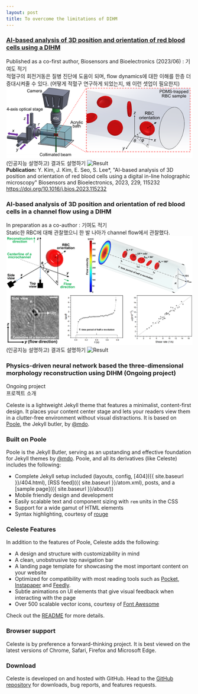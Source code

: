 ```yaml
---
layout: post
title: To overcome the limitations of DIHM
---
```


### <a href="https://www.sciencedirect.com/science/article/pii/S0956566323001744">AI-based analysis of 3D position and orientation of red blood cells using a DIHM</a> 

Published as a co-first author, Biosensors and Bioelectronics (2023/06) : 기여도 적기
<br>적혈구의 회전거동은 질병 진단에 도움이 되며, flow dynamics에 대한 이해를 한층 더 증대시켜줄 수 있다. (어떻게 적혈구 연구하게 되었는지, 왜 이런 셋업이 필요한지)
<img src="/Research/figures/RBC1.png" alt= "Experimental setup">
(인공지능 설명하고) 결과도 설명하기
<img src="/Research/figures/RBC3.png" alt= "Result">
<br><b>Publication:</b> Y. Kim, J. Kim, E. Seo, S. Lee*, "AI-based analysis of 3D position and orientation of red blood cells using a digital in-line holographic microscopy" Biosensors and Bioelectronics, 2023, 229, 115232 https://doi.org/10.1016/j.bios.2023.115232

### AI-based analysis of 3D position and orientation of red blood cells in a channel flow using a DIHM

In preparation as a co-author : 기여도 적기
<br>Static한 RBC에 대해 관찰했으니 한 발 나아가 channel flow에서 관찰했다.
<img src="/Research/figures/RBCflow1.png" alt= "Experimental setup">
(인공지능 설명하고) 결과도 설명하기
<img src="/Research/figures/RBCflow2.png" alt= "Result">

### Physics-driven neural network based the three-dimensional morphology reconstruction using DIHM (Ongoing project)

Ongoing project
<br> 프로젝트 소개

Celeste is a lightweight Jekyll theme that features a minimalist, content-first design. It places your content center stage and lets your readers view them in a clutter-free environment without visual distractions. It is based on [Poole](https://github.com/poole/poole), the Jekyll butler, by [@mdo](https://github.com/mdo).

### Built on Poole

Poole is the Jekyll Butler, serving as an upstanding and effective foundation for Jekyll themes by [@mdo](https://github.com/mdo). Poole, and all its derivatives (like Celeste) includes the following:

* Complete Jekyll setup included (layouts, config, [404]({{ site.baseurl }}/404.html), [RSS feed]({{ site.baseurl }}/atom.xml), posts, and a [sample page]({{ site.baseurl }}/about/))
* Mobile friendly design and development
* Easily scalable text and component sizing with `rem` units in the CSS
* Support for a wide gamut of HTML elements
* Syntax highlighting, courtesy of [rouge](https://github.com/jneen/rouge)

### Celeste Features

In addition to the features of Poole, Celeste adds the following:

* A design and structure with customizability in mind
* A clean, unobstrusive top navigation bar
* A landing page template for showcasing the most important content on your website
* Optimized for compatibility with most reading tools such as [Pocket](https://getpocket.com), [Instapaper](https://www.instapaper.com) and [Feedly](https://feedly.com/).
* Subtle animations on UI elements that give visual feedback when interacting with the page
* Over 500 scalable vector icons, courtesy of [Font Awesome](https://fontawesome.com/v4.7.0/)

<!-- Additional features to follow -->
<!-- * A blog archives page, to allow easy access to old blog entries -->
<!-- * Multiple color schemes, accessible via the `@import` directive -->

Check out the [README](https://github.com/nicoelayda/celeste#readme) for more details.

### Browser support

Celeste is by preference a forward-thinking project. It is best viewed on the latest versions of Chrome, Safari, Firefox and Microsoft Edge.

### Download

Celeste is developed on and hosted with GitHub. Head to the [GitHub repository](https://github.com/nicoelayda/celeste) for downloads, bug reports, and features requests.
